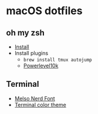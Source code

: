 # macOS dotfiles

## oh my zsh

- [Install](https://ohmyz.sh/#install)
- Install plugins
  - `brew install tmux autojump`
  - [Powerlevel10k](https://github.com/romkatv/powerlevel10k#getting-started)

## Terminal

- [Melso Nerd Font](https://github.com/romkatv/powerlevel10k#meslo-nerd-font-patched-for-powerlevel10k)
- [Terminal color theme](https://github.com/tomislav/osx-terminal.app-colors-solarized)

